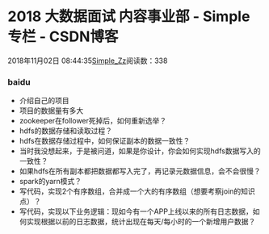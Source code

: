 # 2018 大数据面试 内容事业部 - Simple 专栏 - CSDN博客
2018年11月02日 08:44:35[Simple_Zz](https://me.csdn.net/love284969214)阅读数：338
### baidu
- 介绍自己的项目
- 项目的数据量有多大
- zookeeper在follower死掉后，如何重新选举？
- hdfs的数据存储和读取过程？
- hdfs在数据存储过程中，如何保证副本的数据一致性？
- 当时我没想起来，于是被问道，如果是你设计，你会如何实现hdfs数据写入的一致性？
- 如果hdfs在所有副本都把数据都写入完了，再记录元数据信息，会不会很慢？
- spark的yarn模式？
- 写代码，实现2个有序数组，合并成一个大的有序数组（想要考察join的知识点）？
- 写代码，实现以下业务逻辑：现如今有一个APP上线以来的所有日志数据，如何实现根据以前的日志数据，统计出现在每天/每小时的一个新增用户数据？
